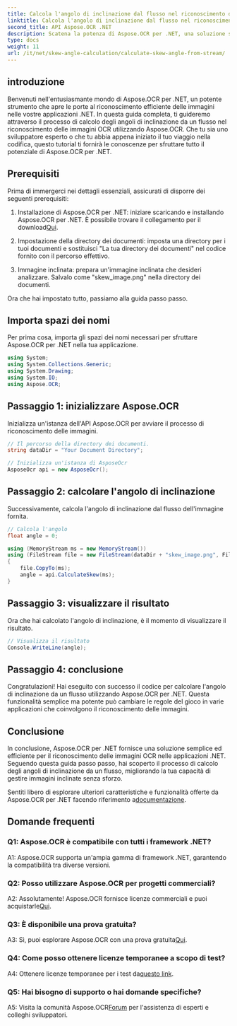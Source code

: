 ```yaml
---
title: Calcola l'angolo di inclinazione dal flusso nel riconoscimento delle immagini OCR
linktitle: Calcola l'angolo di inclinazione dal flusso nel riconoscimento delle immagini OCR
second_title: API Aspose.OCR .NET
description: Scatena la potenza di Aspose.OCR per .NET, una soluzione solida per il riconoscimento delle immagini. Scopri come calcolare gli angoli di inclinazione senza sforzo.
type: docs
weight: 11
url: /it/net/skew-angle-calculation/calculate-skew-angle-from-stream/
---
```

## introduzione

Benvenuti nell'entusiasmante mondo di Aspose.OCR per .NET, un potente strumento che apre le porte al riconoscimento efficiente delle immagini nelle vostre applicazioni .NET. In questa guida completa, ti guideremo attraverso il processo di calcolo degli angoli di inclinazione da un flusso nel riconoscimento delle immagini OCR utilizzando Aspose.OCR. Che tu sia uno sviluppatore esperto o che tu abbia appena iniziato il tuo viaggio nella codifica, questo tutorial ti fornirà le conoscenze per sfruttare tutto il potenziale di Aspose.OCR per .NET.

## Prerequisiti

Prima di immergerci nei dettagli essenziali, assicurati di disporre dei seguenti prerequisiti:

1.  Installazione di Aspose.OCR per .NET: iniziare scaricando e installando Aspose.OCR per .NET. È possibile trovare il collegamento per il download[Qui](https://releases.aspose.com/ocr/net/).

2. Impostazione della directory dei documenti: imposta una directory per i tuoi documenti e sostituisci "La tua directory dei documenti" nel codice fornito con il percorso effettivo.

3. Immagine inclinata: prepara un'immagine inclinata che desideri analizzare. Salvalo come "skew_image.png" nella directory dei documenti.

Ora che hai impostato tutto, passiamo alla guida passo passo.

## Importa spazi dei nomi

Per prima cosa, importa gli spazi dei nomi necessari per sfruttare Aspose.OCR per .NET nella tua applicazione.

```csharp
using System;
using System.Collections.Generic;
using System.Drawing;
using System.IO;
using Aspose.OCR;
```

## Passaggio 1: inizializzare Aspose.OCR

Inizializza un'istanza dell'API Aspose.OCR per avviare il processo di riconoscimento delle immagini.

```csharp
// Il percorso della directory dei documenti.
string dataDir = "Your Document Directory";

// Inizializza un'istanza di AsposeOcr
AsposeOcr api = new AsposeOcr();
```

## Passaggio 2: calcolare l'angolo di inclinazione

Successivamente, calcola l'angolo di inclinazione dal flusso dell'immagine fornita.

```csharp
// Calcola l'angolo
float angle = 0;

using (MemoryStream ms = new MemoryStream())
using (FileStream file = new FileStream(dataDir + "skew_image.png", FileMode.Open, FileAccess.Read))
{
    file.CopyTo(ms);
    angle = api.CalculateSkew(ms);
}
```

## Passaggio 3: visualizzare il risultato

Ora che hai calcolato l'angolo di inclinazione, è il momento di visualizzare il risultato.

```csharp
// Visualizza il risultato
Console.WriteLine(angle);
```

## Passaggio 4: conclusione

Congratulazioni! Hai eseguito con successo il codice per calcolare l'angolo di inclinazione da un flusso utilizzando Aspose.OCR per .NET. Questa funzionalità semplice ma potente può cambiare le regole del gioco in varie applicazioni che coinvolgono il riconoscimento delle immagini.

## Conclusione

In conclusione, Aspose.OCR per .NET fornisce una soluzione semplice ed efficiente per il riconoscimento delle immagini OCR nelle applicazioni .NET. Seguendo questa guida passo passo, hai scoperto il processo di calcolo degli angoli di inclinazione da un flusso, migliorando la tua capacità di gestire immagini inclinate senza sforzo.

 Sentiti libero di esplorare ulteriori caratteristiche e funzionalità offerte da Aspose.OCR per .NET facendo riferimento a[documentazione](https://reference.aspose.com/ocr/net/).

## Domande frequenti

### Q1: Aspose.OCR è compatibile con tutti i framework .NET?

A1: Aspose.OCR supporta un'ampia gamma di framework .NET, garantendo la compatibilità tra diverse versioni.

### Q2: Posso utilizzare Aspose.OCR per progetti commerciali?

 A2: Assolutamente! Aspose.OCR fornisce licenze commerciali e puoi acquistarle[Qui](https://purchase.aspose.com/buy).

### Q3: È disponibile una prova gratuita?

 A3: Sì, puoi esplorare Aspose.OCR con una prova gratuita[Qui](https://releases.aspose.com/).

### Q4: Come posso ottenere licenze temporanee a scopo di test?

 A4: Ottenere licenze temporanee per i test da[questo link](https://purchase.aspose.com/temporary-license/).

### Q5: Hai bisogno di supporto o hai domande specifiche?

 A5: Visita la comunità Aspose.OCR[Forum](https://forum.aspose.com/c/ocr/16) per l'assistenza di esperti e colleghi sviluppatori.